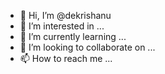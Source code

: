 - 👋 Hi, I’m @dekrishanu
- 👀 I’m interested in ...
- 🌱 I’m currently learning ...
- 💞️ I’m looking to collaborate on ...
- 📫 How to reach me ...

<!---
dekrishanu/dekrishanu is a ✨ special ✨ repository because its `README.md` (this file) appears on your GitHub profile.
You can click the Preview link to take a look at your changes.
--->
